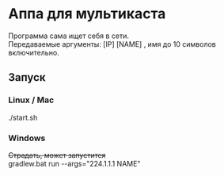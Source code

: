 # Аппа для мультикаста
Программа сама ищет себя в сети.<br/>
Передаваемые аргументы: [IP] [NAME] , имя до 10 символов включительно.
## Запуск
### Linux / Mac
./start.sh
### Windows
~~Страдать, может запустится~~<br/>
gradlew.bat run --args="224.1.1.1 NAME"
